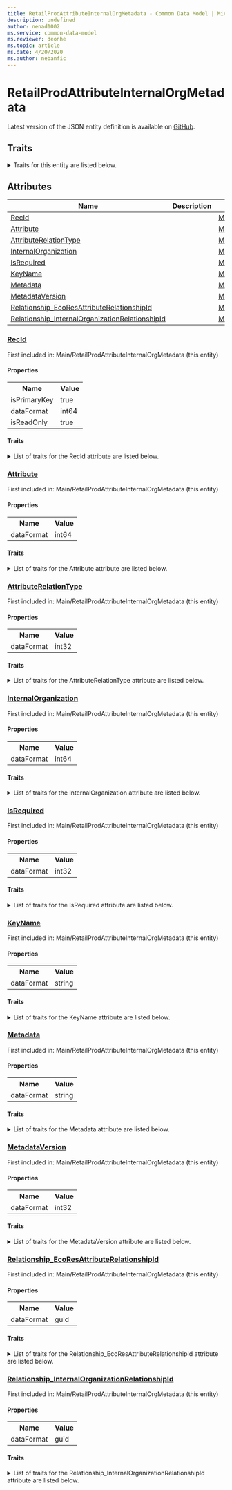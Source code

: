 ```yaml
---
title: RetailProdAttributeInternalOrgMetadata - Common Data Model | Microsoft Docs
description: undefined
author: nenad1002
ms.service: common-data-model
ms.reviewer: deonhe
ms.topic: article
ms.date: 4/20/2020
ms.author: nebanfic
---
```


# RetailProdAttributeInternalOrgMetadata

  
 Latest version of the JSON entity definition is available on <a href="https://github.com/Microsoft/CDM/tree/master/schemaDocuments/core/operationsCommon/Tables/Commerce/Retail/Main/RetailProdAttributeInternalOrgMetadata.cdm.json" target="_blank">GitHub</a>.  

## Traits

<details>
<summary>Traits for this entity are listed below.  
</summary>

**is.identifiedBy**  
  names a specifc identity attribute to use with an entity  <table><tr><th>Parameter</th><th>Value</th><th>Data type</th><th>Explanation</th></tr><tr><td>attribute</td><td>[RetailProdAttributeInternalOrgMetadata/(resolvedAttributes)/RecId](#RecId)</td><td>attribute</td><td></td></tr></table>

**is.CDM.entityVersion**  
  <table><tr><th>Parameter</th><th>Value</th><th>Data type</th><th>Explanation</th></tr><tr><td>versionNumber</td><td>"1.0.0"</td><td>string</td><td>semantic version number of the entity</td></tr></table>

**is.application.releaseVersion**  
  <table><tr><th>Parameter</th><th>Value</th><th>Data type</th><th>Explanation</th></tr><tr><td>releaseVersion</td><td>"10.0.13.0"</td><td>string</td><td>semantic version number of the application introducing this entity</td></tr></table>

</details>

## Attributes

|Name|Description|First Included in Instance|
|---|---|---|
|[RecId](#RecId)||<a href="RetailProdAttributeInternalOrgMetadata.md" target="_blank">Main/RetailProdAttributeInternalOrgMetadata</a>|
|[Attribute](#Attribute)||<a href="RetailProdAttributeInternalOrgMetadata.md" target="_blank">Main/RetailProdAttributeInternalOrgMetadata</a>|
|[AttributeRelationType](#AttributeRelationType)||<a href="RetailProdAttributeInternalOrgMetadata.md" target="_blank">Main/RetailProdAttributeInternalOrgMetadata</a>|
|[InternalOrganization](#InternalOrganization)||<a href="RetailProdAttributeInternalOrgMetadata.md" target="_blank">Main/RetailProdAttributeInternalOrgMetadata</a>|
|[IsRequired](#IsRequired)||<a href="RetailProdAttributeInternalOrgMetadata.md" target="_blank">Main/RetailProdAttributeInternalOrgMetadata</a>|
|[KeyName](#KeyName)||<a href="RetailProdAttributeInternalOrgMetadata.md" target="_blank">Main/RetailProdAttributeInternalOrgMetadata</a>|
|[Metadata](#Metadata)||<a href="RetailProdAttributeInternalOrgMetadata.md" target="_blank">Main/RetailProdAttributeInternalOrgMetadata</a>|
|[MetadataVersion](#MetadataVersion)||<a href="RetailProdAttributeInternalOrgMetadata.md" target="_blank">Main/RetailProdAttributeInternalOrgMetadata</a>|
|[Relationship_EcoResAttributeRelationshipId](#Relationship_EcoResAttributeRelationshipId)||<a href="RetailProdAttributeInternalOrgMetadata.md" target="_blank">Main/RetailProdAttributeInternalOrgMetadata</a>|
|[Relationship_InternalOrganizationRelationshipId](#Relationship_InternalOrganizationRelationshipId)||<a href="RetailProdAttributeInternalOrgMetadata.md" target="_blank">Main/RetailProdAttributeInternalOrgMetadata</a>|

### <a href=#RecId name="RecId">RecId</a>

First included in: Main/RetailProdAttributeInternalOrgMetadata (this entity)  

#### Properties

<table><tr><th>Name</th><th>Value</th></tr><tr><td>isPrimaryKey</td><td>true</td></tr><tr><td>dataFormat</td><td>int64</td></tr><tr><td>isReadOnly</td><td>true</td></tr></table>

#### Traits

<details>
<summary>List of traits for the RecId attribute are listed below.</summary>

**is.dataFormat.integer**  
**is.dataFormat.big**  
**is.identifiedBy**  
names a specifc identity attribute to use with an entity  <table><tr><th>Parameter</th><th>Value</th><th>Data type</th><th>Explanation</th></tr><tr><td>attribute</td><td>[RetailProdAttributeInternalOrgMetadata/(resolvedAttributes)/RecId](#RecId)</td><td>attribute</td><td></td></tr></table>

**is.readOnly**  
**is.dataFormat.integer**  
**is.dataFormat.big**  
</details>

### <a href=#Attribute name="Attribute">Attribute</a>

First included in: Main/RetailProdAttributeInternalOrgMetadata (this entity)  

#### Properties

<table><tr><th>Name</th><th>Value</th></tr><tr><td>dataFormat</td><td>int64</td></tr></table>

#### Traits

<details>
<summary>List of traits for the Attribute attribute are listed below.</summary>

**is.dataFormat.integer**  
**is.dataFormat.big**  
**is.dataFormat.integer**  
**is.dataFormat.big**  
</details>

### <a href=#AttributeRelationType name="AttributeRelationType">AttributeRelationType</a>

First included in: Main/RetailProdAttributeInternalOrgMetadata (this entity)  

#### Properties

<table><tr><th>Name</th><th>Value</th></tr><tr><td>dataFormat</td><td>int32</td></tr></table>

#### Traits

<details>
<summary>List of traits for the AttributeRelationType attribute are listed below.</summary>

**is.dataFormat.integer**  
**is.dataFormat.integer**  
</details>

### <a href=#InternalOrganization name="InternalOrganization">InternalOrganization</a>

First included in: Main/RetailProdAttributeInternalOrgMetadata (this entity)  

#### Properties

<table><tr><th>Name</th><th>Value</th></tr><tr><td>dataFormat</td><td>int64</td></tr></table>

#### Traits

<details>
<summary>List of traits for the InternalOrganization attribute are listed below.</summary>

**is.dataFormat.integer**  
**is.dataFormat.big**  
**is.dataFormat.integer**  
**is.dataFormat.big**  
</details>

### <a href=#IsRequired name="IsRequired">IsRequired</a>

First included in: Main/RetailProdAttributeInternalOrgMetadata (this entity)  

#### Properties

<table><tr><th>Name</th><th>Value</th></tr><tr><td>dataFormat</td><td>int32</td></tr></table>

#### Traits

<details>
<summary>List of traits for the IsRequired attribute are listed below.</summary>

**is.dataFormat.integer**  
**is.dataFormat.integer**  
</details>

### <a href=#KeyName name="KeyName">KeyName</a>

First included in: Main/RetailProdAttributeInternalOrgMetadata (this entity)  

#### Properties

<table><tr><th>Name</th><th>Value</th></tr><tr><td>dataFormat</td><td>string</td></tr></table>

#### Traits

<details>
<summary>List of traits for the KeyName attribute are listed below.</summary>

**is.dataFormat.character**  
**is.dataFormat.big**  
**is.dataFormat.array**  
**is.dataFormat.character**  
**is.dataFormat.array**  
</details>

### <a href=#Metadata name="Metadata">Metadata</a>

First included in: Main/RetailProdAttributeInternalOrgMetadata (this entity)  

#### Properties

<table><tr><th>Name</th><th>Value</th></tr><tr><td>dataFormat</td><td>string</td></tr></table>

#### Traits

<details>
<summary>List of traits for the Metadata attribute are listed below.</summary>

**is.dataFormat.character**  
**is.dataFormat.big**  
**is.dataFormat.array**  
**is.dataFormat.character**  
**is.dataFormat.array**  
</details>

### <a href=#MetadataVersion name="MetadataVersion">MetadataVersion</a>

First included in: Main/RetailProdAttributeInternalOrgMetadata (this entity)  

#### Properties

<table><tr><th>Name</th><th>Value</th></tr><tr><td>dataFormat</td><td>int32</td></tr></table>

#### Traits

<details>
<summary>List of traits for the MetadataVersion attribute are listed below.</summary>

**is.dataFormat.integer**  
**is.dataFormat.integer**  
</details>

### <a href=#Relationship_EcoResAttributeRelationshipId name="Relationship_EcoResAttributeRelationshipId">Relationship_EcoResAttributeRelationshipId</a>

First included in: Main/RetailProdAttributeInternalOrgMetadata (this entity)  

#### Properties

<table><tr><th>Name</th><th>Value</th></tr><tr><td>dataFormat</td><td>guid</td></tr></table>

#### Traits

<details>
<summary>List of traits for the Relationship_EcoResAttributeRelationshipId attribute are listed below.</summary>

**is.dataFormat.character**  
**is.dataFormat.big**  
**is.dataFormat.array**  
**is.dataFormat.guid**  
**means.identity.entityId**  
**is.linkedEntity.identifier**  
Marks the attribute(s) that hold foreign key references to a linked (used as an attribute) entity. This attribute is added to the resolved entity to enumerate the referenced entities.  <table><tr><th>Parameter</th><th>Value</th><th>Data type</th><th>Explanation</th></tr><tr><td>entityReferences</td><td><table><tr><th>entityReference</th><th>attributeReference</th></tr><tr><td><a href="../../../SupplyChain/ProductInformationManagement/Main/EcoResAttribute.md" target="_blank">/core/operationsCommon/Tables/SupplyChain/ProductInformationManagement/Main/EcoResAttribute.cdm.json/EcoResAttribute</a></td><td><a href="../../../SupplyChain/ProductInformationManagement/Main/EcoResAttribute.md#RecId" target="_blank">RecId</a></td></tr></table></td><td>entity</td><td>a reference to the constant entity holding the list of entity references</td></tr></table>

**is.dataFormat.guid**  
**is.dataFormat.character**  
**is.dataFormat.array**  
</details>

### <a href=#Relationship_InternalOrganizationRelationshipId name="Relationship_InternalOrganizationRelationshipId">Relationship_InternalOrganizationRelationshipId</a>

First included in: Main/RetailProdAttributeInternalOrgMetadata (this entity)  

#### Properties

<table><tr><th>Name</th><th>Value</th></tr><tr><td>dataFormat</td><td>guid</td></tr></table>

#### Traits

<details>
<summary>List of traits for the Relationship_InternalOrganizationRelationshipId attribute are listed below.</summary>

**is.dataFormat.character**  
**is.dataFormat.big**  
**is.dataFormat.array**  
**is.dataFormat.guid**  
**means.identity.entityId**  
**is.linkedEntity.identifier**  
Marks the attribute(s) that hold foreign key references to a linked (used as an attribute) entity. This attribute is added to the resolved entity to enumerate the referenced entities.  <table><tr><th>Parameter</th><th>Value</th><th>Data type</th><th>Explanation</th></tr><tr><td>entityReferences</td><td><table><tr><th>entityReference</th><th>attributeReference</th></tr><tr><td><a href="RetailInternalOrganization.md" target="_blank">/core/operationsCommon/Tables/Commerce/Retail/Main/RetailInternalOrganization.cdm.json/RetailInternalOrganization</a></td><td><a href="RetailInternalOrganization.md#RecId" target="_blank">RecId</a></td></tr></table></td><td>entity</td><td>a reference to the constant entity holding the list of entity references</td></tr></table>

**is.dataFormat.guid**  
**is.dataFormat.character**  
**is.dataFormat.array**  
</details>
